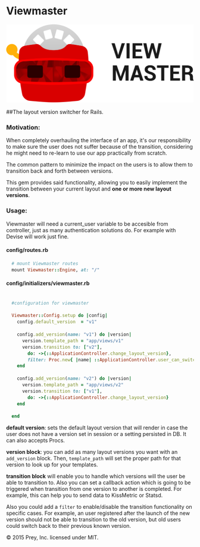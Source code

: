 # Viewmaster

![logo](./logo.png)


##The layout version switcher for Rails.


### Motivation:

When completely overhauling the interface of an app, it's our responsibility to make sure the user does not suffer because of the transition, considering he might need to re-learn to use our app practically from scratch.

The common pattern to minimize the impact on the users is to allow them to transition back and forth between versions.

This gem provides said functionality, allowing you to easily implement the transition between your current layout and **one or more new layout versions**.

### Usage:

Viewmaster will need a current_user variable to be accesible from controller, just as many authentication solutions do. For example with Devise will work just fine.

#### config/routes.rb

```ruby
  # mount Viewmaster routes
  mount Viewmaster::Engine, at: "/"
```

#### config/initializers/viewmaster.rb

```ruby

  #configuration for viewmaster

  Viewmaster::Config.setup do |config|
    config.default_version  = "v1"

    config.add_version(name: "v1") do |version|
      version.template_path = "app/views/v1"
      version.transition to: ["v2"],
        do: ->{::ApplicationController.change_layout_version},
        filter: Proc.new{ |name| ::ApplicationController.user_can_switch_to?(name)}
    end

    config.add_version(name: "v2") do |version|
      version.template_path = "app/views/v2"
      version.transition to: ["v1"],
        do: ->{::ApplicationController.change_layout_version}
    end

  end

```

**default version**: sets the default layout version that will render in case the user does not have a version set in session or a setting persisted in DB. It can also accepts Procs.

**version block**: you can add as many layout versions you want with an `add_version` block. Then, `template_path` will set the proper path for that version to look up for your templates.

**transition block** will enable you to handle which versions will the user be able to transition to. Also you can set a callback action which is going to be triggered when transition from one version to another is completed. For example, this can help you to send data to KissMetric or Statsd.

Also you could add a `filter` to enable/disable the transition functionality on specific cases. For example, an user registered after the launch of the new version should not be able to transition to the old version, but old users could switch back to their previous known version.


© 2015 Prey, Inc. licensed under MIT.

